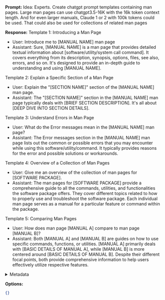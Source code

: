 **Prompt:**
Idea: Experts. Create chatgpt prompt templates containing man pages. Large man pages can use chatgpt3.5-16K with the 16k token context length. And for even larger manuals, Claude 1 or 2 with 100k tokens could be used. That could also be used for collections of related man pages

**Response:**
Template 1: Introducing a Man Page

- User: Introduce me to [MANUAL NAME] man page
- Assistant: Sure, [MANUAL NAME] is a man page that provides detailed textual information about [software/utility/system call command]. It covers everything from its description, synopsis, options, files, see also, errors, and so on. It's designed to provide an in-depth guide to understanding and using [MANUAL NAME].

Template 2: Explain a Specific Section of a Man Page

- User: Explain the "[SECTION NAME]" section of the [MANUAL NAME] man page.
- Assistant: The "[SECTION NAME]" section in the [MANUAL NAME] man page typically deals with [BRIEF SECTION DESCRIPTION]. It's all about [DEEP DIVE INTO SECTION DETAILS].

Template 3: Understand Errors in Man Page

- User: What do the Error messages mean in the [MANUAL NAME] man page?
- Assistant: The Error messages section in the [MANUAL NAME] man page lists out the common or possible errors that you may encounter while using this software/utility/command. It typically provides reasons for the error and possible solutions or workarounds.

Template 4: Overview of a Collection of Man Pages

- User: Give me an overview of the collection of man pages for [SOFTWARE PACKAGE].
- Assistant: The man pages for [SOFTWARE PACKAGE] provide a comprehensive guide to all the commands, utilities, and functionalities the software package offers. They cover different topics related to how to properly use and troubleshoot the software package. Each individual man page serves as a manual for a particular feature or command within the package.

Template 5: Comparing Man Pages

- User: How does man page [MANUAL A] compare to man page [MANUAL B]?
- Assistant: Both [MANUAL A] and [MANUAL B] are guides on how to use specific commands, functions, or utilities. [MANUAL A] primarily deals with [BASIC DETAILS OF MANUAL A], while [MANUAL B] is more centered around [BASIC DETAILS OF MANUAL B]. Despite their different focal points, both provide comprehensive information to help users effectively utilize respective features.

<details><summary>Metadata</summary>

- Duration: 38973 ms
- Datetime: 2023-08-23T21:18:04.442920
- Model: gpt-4-0613

</details>

**Options:**
```json
{}
```

